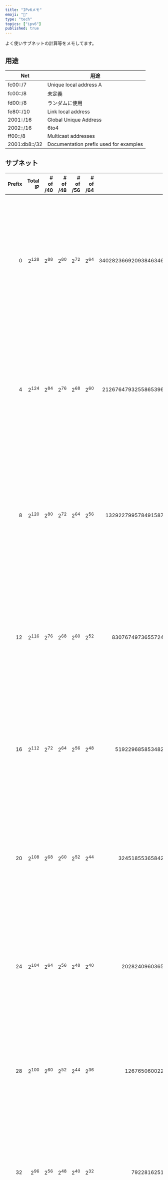 ```yaml
---
title: "IPv6メモ"
emoji: "💬"
type: "tech"
topics: ["ipv6"]
published: true
---
```


よく使いサブネットの計算等をメモしてます。

## 用途

| Net           | 用途                                   |
| ---           | ---                                    |
| fc00::/7      | Unique local address A                 |
| fc00::/8      | 未定義                                 |
| fd00::/8      | ランダムに使用                         |
| fe80::/10     | Link local address                     |
| 2001::/16     | Global Unique Address                  |
| 2002::/16     | 6to4                                   |
| ff00::/8      | Multicast addresses                    |
| 2001:db8::/32 | Documentation prefix used for examples |

## サブネット

| Prefix |  Total IP |  # of /40 |  # of /48 |  # of /56 |  # of /64 |                              ローマ数字 |                                                   漢数字 |
|   ---: |      ---: |      ---: |      ---: |      ---: |      ---: |                                    ---: |                                                     ---: |
|      0 | $2^{128}$ |  $2^{88}$ |  $2^{80}$ |  $2^{72}$ |  $2^{64}$ | 340282366920938463463374607431768211456 | 340澗2823溝6692穣938𥝱4634垓6337京4607兆4317億6821万1456 |
|      4 | $2^{124}$ |  $2^{84}$ |  $2^{76}$ |  $2^{68}$ |  $2^{60}$ |  21267647932558653966460912964485513216 |  21澗2676溝4793穣2558𥝱6539垓6646京912兆9644億8551万3216 |
|      8 | $2^{120}$ |  $2^{80}$ |  $2^{72}$ |  $2^{64}$ |  $2^{56}$ |   1329227995784915872903807060280344576 |   1澗3292溝2799穣5784𥝱9158垓7290京3807兆602億8034万4576 |
|     12 | $2^{116}$ |  $2^{76}$ |  $2^{68}$ |  $2^{60}$ |  $2^{52}$ |     83076749736557242056487941267521536 |      830溝7674穣9736𥝱5572垓4205京6487兆9412億6752万1536 |
|     16 | $2^{112}$ |  $2^{72}$ |  $2^{64}$ |  $2^{56}$ |  $2^{48}$ |      5192296858534827628530496329220096 |         51溝9229穣6858𥝱5348垓2762京8530兆4963億2922万96 |
|     20 | $2^{108}$ |  $2^{68}$ |  $2^{60}$ |  $2^{52}$ |  $2^{44}$ |       324518553658426726783156020576256 |        3溝2451穣8553𥝱6584垓2672京6783兆1560億2057万6256 |
|     24 | $2^{104}$ |  $2^{64}$ |  $2^{56}$ |  $2^{48}$ |  $2^{40}$ |        20282409603651670423947251286016 |            2028穣2409𥝱6036垓5167京423兆9472億5128万6016 |
|     28 | $2^{100}$ |  $2^{60}$ |  $2^{52}$ |  $2^{44}$ |  $2^{36}$ |         1267650600228229401496703205376 |             126穣7650𥝱6002垓2822京9401兆4967億320万5376 |
|     32 |  $2^{96}$ |  $2^{56}$ |  $2^{48}$ |  $2^{40}$ |  $2^{32}$ |           79228162514264337593543950336 |               7穣9228𥝱1625垓1426京4337兆5935億4395万336 |
|     36 |  $2^{92}$ |  $2^{52}$ |  $2^{44}$ |  $2^{36}$ |  $2^{28}$ |            4951760157141521099596496896 |                  4951𥝱7601垓5714京1521兆995億9649万6896 |
|     40 |  $2^{88}$ |  $2^{48}$ |  $2^{40}$ |  $2^{32}$ |  $2^{24}$ |             309485009821345068724781056 |                    309𥝱4850垓982京1345兆687億2478万1056 |
|     44 |  $2^{84}$ |  $2^{44}$ |  $2^{36}$ |  $2^{28}$ |  $2^{20}$ |              19342813113834066795298816 |                    19𥝱3428垓1311京3834兆667億9529万8816 |
|     48 |  $2^{80}$ |  $2^{40}$ |  $2^{32}$ |  $2^{24}$ |  $2^{16}$ |               1208925819614629174706176 |                    1𥝱2089垓2581京9614兆6291億7470万6176 |
|     52 |  $2^{76}$ |  $2^{36}$ |  $2^{28}$ |  $2^{20}$ |  $2^{12}$ |                 75557863725914323419136 |                        755垓5786京3725兆9143億2341万9136 |
|     56 |  $2^{72}$ |  $2^{32}$ |  $2^{24}$ |  $2^{16}$ |   $2^{8}$ |                  4722366482869645213696 |                         47垓2236京6482兆8696億4521万3696 |
|     60 |  $2^{68}$ |  $2^{28}$ |  $2^{20}$ |  $2^{12}$ |   $2^{4}$ |                   295147905179352825856 |                          2垓9514京7905兆1793億5282万5856 |
|     64 |  $2^{64}$ |  $2^{24}$ |  $2^{16}$ |   $2^{8}$ |   $2^{0}$ |                    18446744073709551616 |                               1844京6744兆737億955万1616 |
|     68 |  $2^{60}$ |  $2^{20}$ |  $2^{12}$ |   $2^{4}$ |           |                     1152921504606846976 |                               115京2921兆5046億684万6976 |
|     72 |  $2^{56}$ |  $2^{16}$ |   $2^{8}$ |   $2^{0}$ |           |                       72057594037927936 |                                7京2057兆5940億3792万7936 |
|     76 |  $2^{52}$ |  $2^{12}$ |   $2^{4}$ |           |           |                        4503599627370496 |                                    4503兆5996億2737万496 |
|     80 |  $2^{48}$ |   $2^{8}$ |   $2^{0}$ |           |           |                         281474976710656 |                                     281兆4749億7671万656 |
|     84 |  $2^{44}$ |   $2^{4}$ |           |           |           |                          17592186044416 |                                     17兆5921億8604万4416 |
|     88 |  $2^{40}$ |   $2^{0}$ |           |           |           |                           1099511627776 |                                       1兆995億1162万7776 |
|     92 |  $2^{36}$ |           |           |           |           |                             68719476736 |                                          687億1947万6736 |
|     96 |  $2^{32}$ |           |           |           |           |                              4294967296 |                                           42億9496万7296 |
|    100 |  $2^{28}$ |           |           |           |           |                               268435456 |                                            2億6843万5456 |
|    104 |  $2^{24}$ |           |           |           |           |                                16777216 |                                               1677万7216 |
|    108 |  $2^{20}$ |           |           |           |           |                                 1048576 |                                                104万8576 |
|    112 |  $2^{16}$ |           |           |           |           |                                   65536 |                                                  6万5536 |
|    116 |  $2^{12}$ |           |           |           |           |                                    4096 |                                                     4096 |
|    120 |   $2^{8}$ |           |           |           |           |                                     256 |                                                      256 |
|    124 |   $2^{4}$ |           |           |           |           |                                      16 |                                                       16 |
|    128 |   $2^{0}$ |           |           |           |           |                                       1 |                                                        1 |

